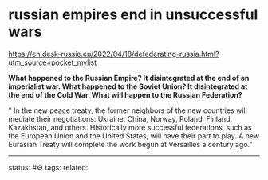 # russian empires end in unsuccessful wars
https://en.desk-russie.eu/2022/04/18/defederating-russia.html?utm_source=pocket_mylist

**What happened to the Russian Empire? It disintegrated at the end of an imperialist war. What happened to the Soviet Union? It disintegrated at the end of the Cold War. What will happen to the Russian Federation?**

" In the new peace treaty, the former neighbors of the new countries will mediate their negotiations: Ukraine, China, Norway, Poland, Finland, Kazakhstan, and others. Historically more successful federations, such as the European Union and the United States, will have their part to play. A new Eurasian Treaty will complete the work begun at Versailles a century ago."



--- 
status: #⚙️ 
tags: 
related: 